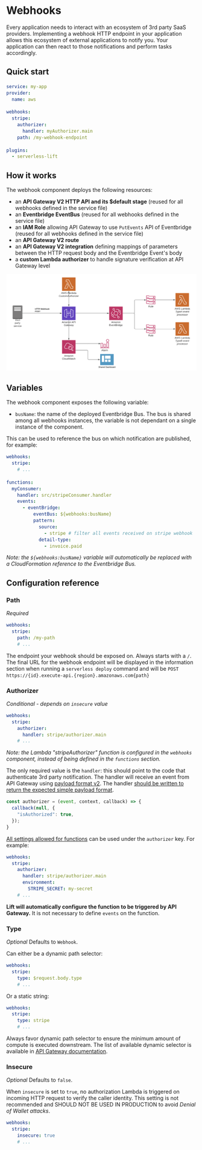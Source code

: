 # Webhooks

Every application needs to interact with an ecosystem of 3rd party SaaS providers.
Implementing a webhook HTTP endpoint in your application allows this ecosystem of external applications to notify you. Your application can then react to those notifications and perform tasks accordingly.

## Quick start

```yaml
service: my-app
provider:
  name: aws

webhooks:
  stripe:
    authorizer:
      handler: myAuthorizer.main
    path: /my-webhook-endpoint

plugins:
  - serverless-lift
```

## How it works

The webhook component deploys the following resources:
- an **API Gateway V2 HTTP API and its $default stage** (reused for all webhooks defined in the service file)
- an **Eventbridge EventBus** (reused for all webhooks defined in the service file)
- an **IAM Role** allowing API Gateway to use `PutEvents` API of Eventbridge (reused for all webhooks defined in the service file)
- an **API Gateway V2 route** 
- an **API Gateway V2 integration** defining mappings of parameters between the HTTP request body and the Eventbridge  Event's body
- a **custom Lambda authorizer** to handle signature verification at API Gateway level

![](webhooks.png)

## Variables

The webhook component exposes the following variable:

- `busName`: the name of the deployed Eventbridge Bus. The bus is shared among all webhooks instances, the variable is not dependant on a single instance of the component.

This can be used to reference the bus on which notification are published, for example:

```yaml
webhooks:
  stripe:
    # ...

functions:
  myConsumer:
    handler: src/stripeConsumer.handler
    events:
      - eventBridge:
          eventBus: ${webhooks:busName}
          pattern:
            source:
              - stripe # filter all events received on stripe webhook
            detail-type:
              - invoice.paid
```

_Note: the `${webhooks:busName}` variable will automatically be replaced with a CloudFormation reference to the Eventbridge Bus._

## Configuration reference

### Path

_Required_

```yaml
webhooks:
  stripe:
    path: /my-path
    # ...
```

The endpoint your webhook should be exposed on. Always starts with a `/`.
The final URL for the webhook endpoint will be displayed in the information section when running a `serverless deploy` command and will be `POST https://{id}.execute-api.{region}.amazonaws.com{path}`

### Authorizer

_Conditional - depends on `insecure` value_

```yaml
webhooks:
  stripe:
    authorizer:
      handler: stripe/authorizer.main
    # ...
```
_Note: the Lambda "stripeAuthorizer" function is configured in the `webhooks` component, instead of being defined in the `functions` section._

The only required value is the `handler`: this should point to the code that authenticate 3rd party notification. The handler will receive an event from API Gateway using [payload format v2](https://docs.aws.amazon.com/apigateway/latest/developerguide/http-api-lambda-authorizer.html#http-api-lambda-authorizer.payload-format). The handler [should be written to return the expected simple payload format](https://docs.aws.amazon.com/apigateway/latest/developerguide/http-api-lambda-authorizer.html#http-api-lambda-authorizer.payload-format-response).

```js
const authorizer = (event, context, callback) => {
  callback(null, {
    "isAuthorized": true,
  });
}
```

[All settings allowed for functions](https://www.serverless.com/framework/docs/providers/aws/guide/functions/) can be used under the `authorizer` key. For example:

```yaml
webhooks:
  stripe:
    authorizer:
      handler: stripe/authorizer.main
      environment:
        STRIPE_SECRET: my-secret
    # ...
```

**Lift will automatically configure the function to be triggered by API Gateway.** It is not necessary to define `events` on the function.

### Type

_Optional_
Defaults to `Webhook`.

Can either be a dynamic path selector:
```yaml
webhooks:
  stripe:
    type: $request.body.type
    # ...
```

Or a static string:
```yaml
webhooks:
  stripe:
    type: stripe
    # ...
```

Always favor dynamic path selector to ensure the minimum amount of compute is executed downstream. The list of available dynamic selector is available in [API Gateway documentation](https://docs.aws.amazon.com/apigateway/latest/developerguide/http-api-develop-integrations-aws-services.html#http-api-develop-integrations-aws-services-parameter-mapping).


### Insecure

_Optional_
Defaults to `false`.

When `insecure` is set to `true`, no authorization Lambda is triggered on incoming HTTP request to verify the caller identity.
This setting is not recommended and SHOULD NOT BE USED IN PRODUCTION to avoid _Denial of Wallet attacks_.

```yaml
webhooks:
  stripe:
    insecure: true
    # ...
```
